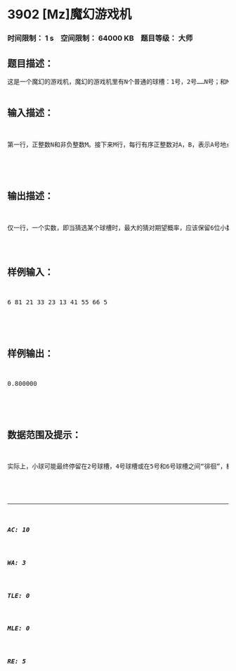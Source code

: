 # 3902 [Mz]魔幻游戏机   
### 时间限制： 1 s&nbsp;&nbsp;&nbsp;&nbsp;空间限制： 64000 KB&nbsp;&nbsp;&nbsp;&nbsp;题目等级： 大师  
## 题目描述：  

<pre>
这是一个魔幻的游戏机，魔幻的游戏机里有N个普通的球槽：1号，2号……N号；和M个魔幻的单向轨道Ai---Bi，表示小球可以从Ai号球槽滚动到Bi号球槽，但不可以按这条魔幻的单向轨道滚回来。可能存在这样的情况，小球从某个球槽开始滚动，通过若干次魔幻的单向轨道，又回到了原先的球槽，很显然这不满足能量守恒定律，这就是单向轨道以及游戏机的魔幻所在了。当小球处在x号球槽时，设有k条单向轨道：x---yi，0<i<=k，那么小球会绝对随机地从x号球槽滚向某个yi号球槽，即滚到任一球槽的概率是1/k。如果k=0，那么小球只能停留在原地x号球槽不动。初始，小球在1号球槽，最后停留在了某个球槽，显然具体会留在哪个球槽的可能性不是唯一的。作为一台魔幻的游戏机，作为一个游戏，你需要猜测最后小球所停留的球槽具体是哪个，你当然会选择一个概率最大的球槽，你想知道你猜对的期望概率是多大。  

</pre>
  
  
## 输入描述：  

<pre>
第一行，正整数N和非负整数M。接下来M行，每行有序正整数对A，B，表示A号地点到B号地点有一条单向魔幻轨道。如果把这些信息看作图，即球槽看做点，轨道看做有向边，那么数据保证不会有重边和自环。另外保证小球有停留的可能性。  

</pre>
  
  
## 输出描述：  

<pre>
仅一行，一个实数，即当猜选某个球槽时，最大的猜对期望概率，应该保留6位小数。不需要输出猜哪个球槽时有最大的猜对期望概率。
</pre>
  
  
## 样例输入：  

<pre>
6 81 21 33 23 13 41 55 66 5  

</pre>
  
  
## 样例输出：  

<pre>
0.800000  

</pre>
  
  
## 数据范围及提示：  

<pre>
实际上，小球可能最终停留在2号球槽，4号球槽或在5号和6号球槽之间“徘徊”，概率比是4:1:3。但是，由于已知小球已经停留在某个球槽，故猜选2号球槽时猜对的期望概率最大，为4/(4+1)=0.8。1<=N<=45，1<=A<=N，1<=B<=N。  

</pre>
  
  
***  

##### AC: 10  
##### WA: 3  
##### TLE: 0  
##### MLE: 0  
##### RE: 5  
